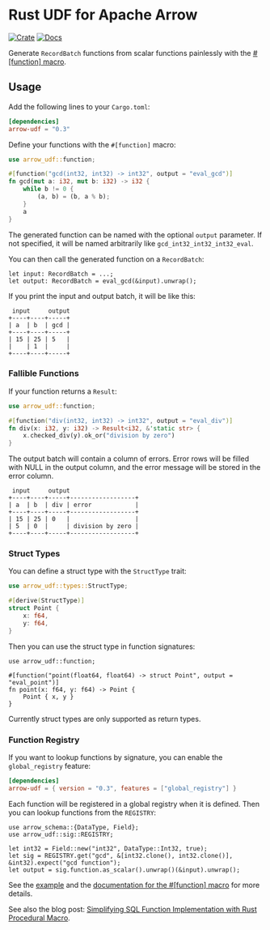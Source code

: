 # Rust UDF for Apache Arrow

[![Crate](https://img.shields.io/crates/v/arrow-udf.svg)](https://crates.io/crates/arrow-udf)
[![Docs](https://docs.rs/arrow-udf/badge.svg)](https://docs.rs/arrow-udf)

Generate `RecordBatch` functions from scalar functions painlessly with the [#[function] macro](https://docs.rs/arrow-udf/latest/arrow_udf/attr.function.html).

## Usage

Add the following lines to your `Cargo.toml`:

```toml
[dependencies]
arrow-udf = "0.3"
```

Define your functions with the `#[function]` macro:

```rust
use arrow_udf::function;

#[function("gcd(int32, int32) -> int32", output = "eval_gcd")]
fn gcd(mut a: i32, mut b: i32) -> i32 {
    while b != 0 {
        (a, b) = (b, a % b);
    }
    a
}
```

The generated function can be named with the optional `output` parameter.
If not specified, it will be named arbitrarily like `gcd_int32_int32_int32_eval`.

You can then call the generated function on a `RecordBatch`:

```rust,ignore
let input: RecordBatch = ...;
let output: RecordBatch = eval_gcd(&input).unwrap();
```

If you print the input and output batch, it will be like this:

```text
 input     output
+----+----+-----+
| a  | b  | gcd |
+----+----+-----+
| 15 | 25 | 5   |
|    | 1  |     |
+----+----+-----+
```

### Fallible Functions

If your function returns a `Result`:

```rust
use arrow_udf::function;

#[function("div(int32, int32) -> int32", output = "eval_div")]
fn div(x: i32, y: i32) -> Result<i32, &'static str> {
    x.checked_div(y).ok_or("division by zero")
}
```

The output batch will contain a column of errors. Error rows will be filled with NULL in the output column,
and the error message will be stored in the error column.

```text
 input     output
+----+----+-----+------------------+
| a  | b  | div | error            |
+----+----+-----+------------------+
| 15 | 25 | 0   |                  |
| 5  | 0  |     | division by zero |
+----+----+-----+------------------+
```

### Struct Types

You can define a struct type with the `StructType` trait:

```rust
use arrow_udf::types::StructType;

#[derive(StructType)]
struct Point {
    x: f64,
    y: f64,
}
```

Then you can use the struct type in function signatures:

```rust,ignore
use arrow_udf::function;

#[function("point(float64, float64) -> struct Point", output = "eval_point")]
fn point(x: f64, y: f64) -> Point {
    Point { x, y }
}
```

Currently struct types are only supported as return types.

### Function Registry

If you want to lookup functions by signature, you can enable the `global_registry` feature:

```toml
[dependencies]
arrow-udf = { version = "0.3", features = ["global_registry"] }
```

Each function will be registered in a global registry when it is defined.
Then you can lookup functions from the `REGISTRY`:

```rust,ignore
use arrow_schema::{DataType, Field};
use arrow_udf::sig::REGISTRY;

let int32 = Field::new("int32", DataType::Int32, true);
let sig = REGISTRY.get("gcd", &[int32.clone(), int32.clone()], &int32).expect("gcd function");
let output = sig.function.as_scalar().unwrap()(&input).unwrap();
```

See the [example](https://github.com/risingwavelabs/arrow-udf/blob/main/arrow-udf/examples/rust.rs) and the [documentation for the #[function] macro](https://docs.rs/arrow-udf/latest/arrow_udf/attr.function.html) for more details.

See also the blog post: [Simplifying SQL Function Implementation with Rust Procedural Macro](https://risingwave.com/blog/simplifying-sql-function-implementation-with-rust-procedural-macro/).
